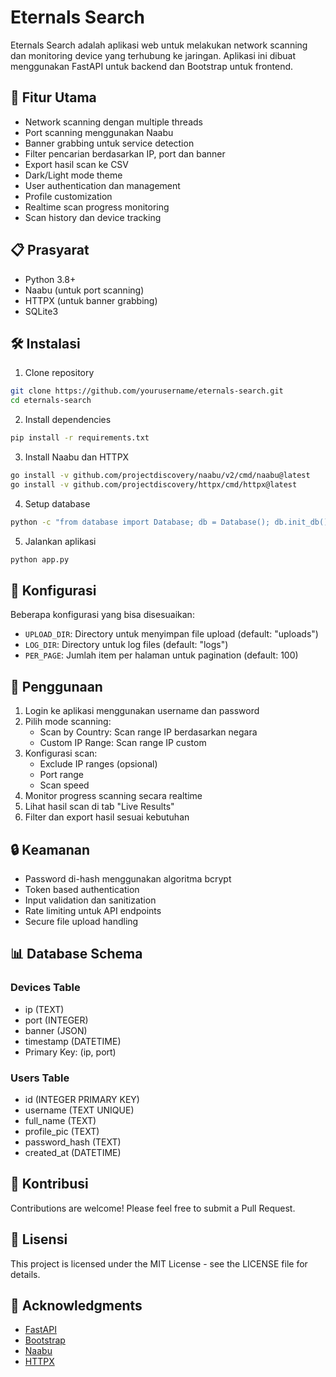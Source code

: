 # Eternals Search

Eternals Search adalah aplikasi web untuk melakukan network scanning dan monitoring device yang terhubung ke jaringan. Aplikasi ini dibuat menggunakan FastAPI untuk backend dan Bootstrap untuk frontend.

## 🚀 Fitur Utama

- Network scanning dengan multiple threads
- Port scanning menggunakan Naabu
- Banner grabbing untuk service detection  
- Filter pencarian berdasarkan IP, port dan banner
- Export hasil scan ke CSV
- Dark/Light mode theme
- User authentication dan management
- Profile customization
- Realtime scan progress monitoring
- Scan history dan device tracking

## 📋 Prasyarat

- Python 3.8+
- Naabu (untuk port scanning)
- HTTPX (untuk banner grabbing)
- SQLite3

## 🛠️ Instalasi

1. Clone repository
```bash
git clone https://github.com/yourusername/eternals-search.git
cd eternals-search
```

2. Install dependencies
```bash 
pip install -r requirements.txt
```

3. Install Naabu dan HTTPX
```bash
go install -v github.com/projectdiscovery/naabu/v2/cmd/naabu@latest
go install -v github.com/projectdiscovery/httpx/cmd/httpx@latest
```

4. Setup database
```bash
python -c "from database import Database; db = Database(); db.init_db()"
```

5. Jalankan aplikasi
```bash
python app.py
```

## 🔧 Konfigurasi

Beberapa konfigurasi yang bisa disesuaikan:

- `UPLOAD_DIR`: Directory untuk menyimpan file upload (default: "uploads")
- `LOG_DIR`: Directory untuk log files (default: "logs") 
- `PER_PAGE`: Jumlah item per halaman untuk pagination (default: 100)

## 📝 Penggunaan

1. Login ke aplikasi menggunakan username dan password
2. Pilih mode scanning:
   - Scan by Country: Scan range IP berdasarkan negara
   - Custom IP Range: Scan range IP custom
3. Konfigurasi scan:
   - Exclude IP ranges (opsional)
   - Port range
   - Scan speed
4. Monitor progress scanning secara realtime
5. Lihat hasil scan di tab "Live Results"
6. Filter dan export hasil sesuai kebutuhan

## 🔒 Keamanan

- Password di-hash menggunakan algoritma bcrypt
- Token based authentication
- Input validation dan sanitization
- Rate limiting untuk API endpoints
- Secure file upload handling

## 📊 Database Schema

### Devices Table
- ip (TEXT)
- port (INTEGER) 
- banner (JSON)
- timestamp (DATETIME)
- Primary Key: (ip, port)

### Users Table
- id (INTEGER PRIMARY KEY)
- username (TEXT UNIQUE)
- full_name (TEXT)
- profile_pic (TEXT)
- password_hash (TEXT)
- created_at (DATETIME)

## 👥 Kontribusi

Contributions are welcome! Please feel free to submit a Pull Request.

## 📄 Lisensi

This project is licensed under the MIT License - see the LICENSE file for details.

## 🙏 Acknowledgments

- [FastAPI](https://fastapi.tiangolo.com/)
- [Bootstrap](https://getbootstrap.com/)
- [Naabu](https://github.com/projectdiscovery/naabu)
- [HTTPX](https://github.com/projectdiscovery/httpx)

